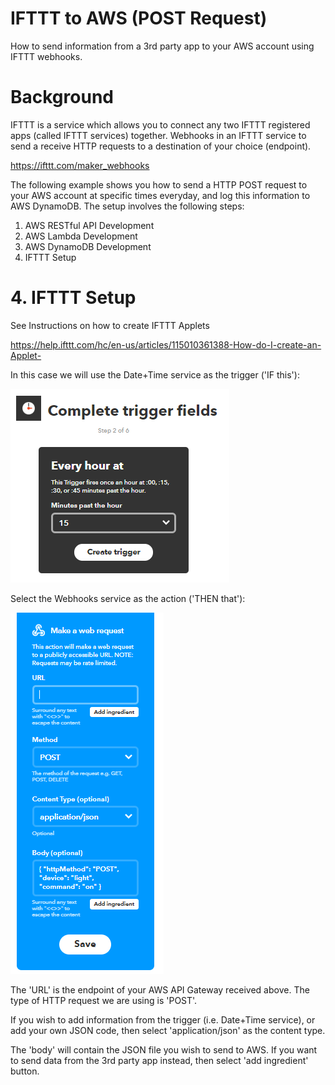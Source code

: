 # IFTTT to AWS (POST Request)
How to send information from a 3rd party app to your AWS account using IFTTT webhooks. 

# Background 
IFTTT is a service which allows you to connect any two IFTTT registered apps (called IFTTT services) together.
Webhooks in an IFTTT service to send a receive HTTP requests to a destination of your choice (endpoint). 

https://ifttt.com/maker_webhooks

The following example shows you how to send a HTTP POST request to your AWS account at specific times everyday, and log this information to AWS DynamoDB. 
The setup involves the following steps: 

1. AWS RESTful API Development 
2. AWS Lambda Development 
3. AWS DynamoDB Development 
4. IFTTT Setup 

# 4. IFTTT Setup
See Instructions on how to create IFTTT Applets

https://help.ifttt.com/hc/en-us/articles/115010361388-How-do-I-create-an-Applet-

In this case we will use the Date+Time service as the trigger ('IF this'):

![alt text](IFTTTTrigger2.PNG)

Select the Webhooks service as the action ('THEN that'):

![alt text](IFTTTAction1.PNG)

The 'URL' is the endpoint of your AWS API Gateway received above. The type of HTTP request we are using is 'POST'.

If you wish to add information from the trigger (i.e. Date+Time service), or add your own JSON code, then select 'application/json' as the content type. 

The 'body' will contain the JSON file you wish to send to AWS. If you want to send data from the 3rd party app instead, then select 'add ingredient' button. 






